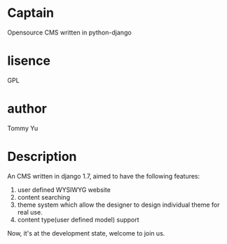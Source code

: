 Captain
=======

Opensource CMS written in python-django

lisence
=========
GPL

author
=========
Tommy Yu

Description
==============
An CMS written in django 1.7, aimed to have the following features:<br>
1. user defined WYSIWYG website<br>
2. content searching<br>
3. theme system which allow the designer to design individual theme for real use.<br>
4. content type(user defined model) support<br>

Now, it's at the development state, welcome to join us.
